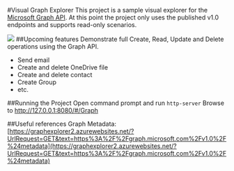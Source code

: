 #Visual Graph Explorer
This project is a sample visual explorer for the [Microsoft Graph API](https://graph.microsoft.io/). At this point the project only uses the published v1.0 endpoints and supports read-only scenarios.  

![](http://i.imgur.com/7uJ73WG.png)
##Upcoming features 
Demonstrate full Create, Read, Update and Delete operations using the Graph API.

* Send email
* Create and delete OneDrive file
* Create and delete contact
* Create Group
* etc.

##Running the Project
Open command prompt and run `http-server`
Browse to http://127.0.0.1:8080/#/Graph


##Useful references
Graph Metadata: [https://graphexplorer2.azurewebsites.net/?UrlRequest=GET&text=https%3A%2F%2Fgraph.microsoft.com%2Fv1.0%2F%24metadata](https://graphexplorer2.azurewebsites.net/?UrlRequest=GET&text=https%3A%2F%2Fgraph.microsoft.com%2Fv1.0%2F%24metadata)

